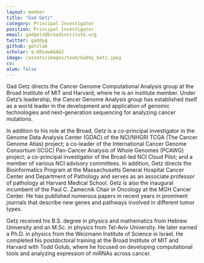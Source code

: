 ```yaml
---
layout: member
title: "Gad Getz"
category: Principal Investigator
position: Principal Investigator
email: gadgetz@broadinstitute.org
twitter: gaddyg
github: getzlab
scholar: q-KRzawAAAAJ
image: /assets/images/team/Gaddy_Getz.jpeg
cv:
alum: false
---
```


Gad Getz directs the Cancer Genome Computational Analysis group at the Broad Institute of MIT and Harvard, where he is an institute member. Under Getz’s leadership, the Cancer Genome Analysis group has established itself as a world leader in the development and application of genomic technologies and next-generation sequencing for analyzing cancer mutations.

In addition to his role at the Broad, Getz is a co-principal investigator in the Genome Data Analysis Center (GDAC) of the NCI/NHGRI TCGA (The Cancer Genome Atlas) project; a co-leader of the International Cancer Genome Consortium (ICGC) Pan-Cancer Analysis of Whole Genomes (PCAWG) project; a co-principal investigator of the Broad-led NCI Cloud Pilot; and a member of various NCI advisory committees. In addition, Getz directs the Bioinformatics Program at the Massachusetts General Hospital Cancer Center and Department of Pathology and serves as an associate professor of pathology at Harvard Medical School. Getz is also the inaugural incumbent of the Paul C. Zamecnik Chair in Oncology at the MGH Cancer Center. He has published numerous papers in recent years in prominent journals that describe new genes and pathways involved in different tumor types.

Getz received his B.S. degree in physics and mathematics from Hebrew University and an M.Sc. in physics from Tel-Aviv University. He later earned a Ph.D. in physics from the Weizmann Institute of Science in Israel. He completed his postdoctoral training at the Broad Institute of MIT and Harvard with Todd Golub, where he focused on developing computational tools and analyzing expression of miRNAs across cancer.